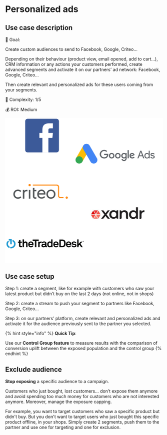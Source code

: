 # Personalized ads

## Use case description

🎯 Goal:

Create custom audiences to send to Facebook, Google, Criteo…

Depending on their behaviour (product view, email opened, add to cart…), CRM information or any actions your customers performed, create advanced segments and activate it on our partners’ ad network: Facebook, Google, Criteo…

Then create relevant and personalized ads for these users coming from your segments.

🔧 Complexity: 1/5

💰 ROI: Medium

![](<../../.gitbook/assets/persoads (1).png>)

## Use case setup

Step 1: create a segment, like for example with customers who saw your latest product but didn’t buy on the last 2 days (not online, not in shops)

Step 2: create a stream to push your segment to partners like Facebook, Google, Criteo…

Step 3: on our partners’ platform, create relevant and personalized ads and activate it for the audience previously sent to the partner you selected.

{% hint style="info" %}
**Quick Tip**:

Use our **Control Group feature** to measure results with the comparison of conversion uplift between the exposed population and the control group
{% endhint %}

## Exclude audience

**Stop exposing** a specific audience to a campaign.

Customers who just bought, lost customers… don’t expose them anymore and avoid spending too much money for customers who are not interested anymore. Moreover, manage the exposure capping.

For example, you want to target customers who saw a specific product but didn't buy. But you don't want to target users who just bought this specific product offline, in your shops. Simply create 2 segments, push them to the partner and use one for targeting and one for exclusion.
